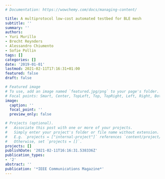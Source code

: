 ```yaml
---
# Documentation: https://wowchemy.com/docs/managing-content/

title: A multiprotocol low-cost automated testbed for BLE mesh
subtitle: ''
summary: ''
authors:
- Yuri Murillo
- Brecht Reynders
- Alessandro Chiumento
- Sofie Pollin
tags: []
categories: []
date: '2019-01-01'
lastmod: 2021-02-11T17:16:31+01:00
featured: false
draft: false

# Featured image
# To use, add an image named `featured.jpg/png` to your page's folder.
# Focal points: Smart, Center, TopLeft, Top, TopRight, Left, Right, BottomLeft, Bottom, BottomRight.
image:
  caption: ''
  focal_point: ''
  preview_only: false

# Projects (optional).
#   Associate this post with one or more of your projects.
#   Simply enter your project's folder or file name without extension.
#   E.g. `projects = ["internal-project"]` references `content/project/deep-learning/index.md`.
#   Otherwise, set `projects = []`.
projects: []
publishDate: '2021-02-11T16:16:31.538336Z'
publication_types:
- '2'
abstract: ''
publication: '*IEEE Communications Magazine*'
---
```

